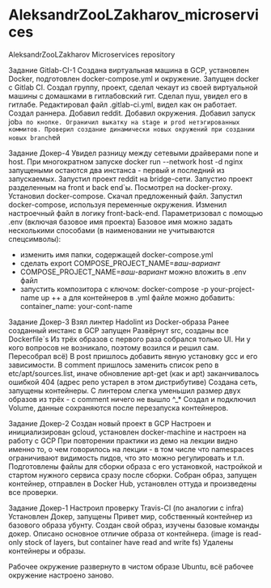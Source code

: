 # AleksandrZooLZakharov_microservices
AleksandrZooLZakharov Microservices repository

Задание Gitlab-CI-1
Создана виртуальная машина в GCP, установлен Docker, подготовлен docker-compose.yml и окружение. Запущен docker с Gitlab CI. Создал группу, проект, сделал чекаут из своей виртуальной машины с домашками в гитлабовский гит. Сделал пуш, увидел его в гитлабе.
Редактировал файл .gitlab-ci.yml, видел как он работает.
Создал раннера.
Добавил reddit. Добавил окружения. Добавил запуск job`а по кнопке. Ограничил выкатку на stage и prod нетэгированных коммитов.
Проверил создание динамически новых окружений при создании новых branch`ей

Задание Докер-4
Увидел разницу между сетевыми драйверами none и host.
При многократном запуске docker run --network host -d nginx запущеными остаются два инстанса - первый и последний из запускаемых.
Запустил проект reddit на bridge-сети.
Запустио проект разделенным на front и back end`ы.
Посмотрел на docker-proxy.
Установил docker-compose.
Скачал предложенный файл. Запустил docker-compose, используя переменные окружения.
Изменил настроечный файл в логику front-back-end.
Параметризовал с помощью .env (включая базовое имя проекта)
Базовое имя можно задать несколькими способами (в наименовании не учитываются спецсимволы):
 + изменить имя папки, содержащей docker-compose.yml
 + сделать export COMPOSE_PROJECT_NAME=_ваш-вариант_
 + COMPOSE_PROJECT_NAME=_ваш-вариант_ можно вложить в .env файл
 + запустить композитора с ключом: docker-compose -p your-project-name up
 ++ а для контейнеров в .yml файле можно добавить: container_name: your-cont-name

Задание Докер-3
Взял линтер Hadolint из Docker-образа
Ранее созданный инстанс в GCP запущен
Развёрнут src, созданы все Dockerfile`s
Из трёх образов с первого раза собрался только UI. Ни у кого вопросов не возникало, поэтому возился и решил сам. Пересобрал всё)
В post пришлось добавить явную установку gcc и его зависимости. В comment пришлось заменить список репо в etc/apt/sources.list, иначе обновление apt-get (как и apt) заканчивалось ошибкой 404 (адрес репо устарел в этом дистрибутиве)
Создана сеть, запущены контейнеры. С линтером слегка уменьшил размер двух образов из трёх - с comment ничего не вышло ^_*
Создал и подключил Volume, данные сохраняются после перезапуска контейнеров.

Задание Докер-2
Создан новый проект в GCP
Настроен и инициализирован gcloud, установлен docker-machine и настроен на работу с GCP
При повторении практики из демо на лекции видно именно то, о чем говорилось на лекции - в том числе что namespaces ограничивают видимость пидов, что это можно регулировать и т.п.
Подготовлены файлы для сборки образа с его установкой, настройкой и стартом нужного сервиса сразу после сборки.
Собран образ, запущен контейнер, отправлен в Docker Hub, установлен оттуда и произведены все проверки.

Задание Докер-1
Настроил проверку Travis-CI (по аналогии с infra)
Установлен Докер, запущены Привет мир, собственный контейнер из базового образа убунту.
Создан свой образ, изучены базовые команды докер.
Описано основное отличие образа от контейнера.
(image is read-only stock of layers, but container have read and write fs)
Удалены контейнеры и образы.

Рабочее окружение развернуто в чистом образе Ubuntu, всё рабочее окружение настроено заново.
